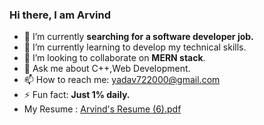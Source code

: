 ### Hi there, I am Arvind

- 🔭 I’m currently **searching for a software developer job.**
- 🌱 I’m currently learning to develop my technical skills.
- 👯 I’m looking to collaborate on **MERN stack**.
- 💬 Ask me about C++,Web Development.
- 📫 How to reach me: yadav722000@gmail.com
- ⚡ Fun fact: **Just 1% daily.**
- My Resume : [Arvind's Resume (6).pdf](https://github.com/arvyadav07/arvyadav07/files/11933988/Arvind.s.Resume.6.pdf)

